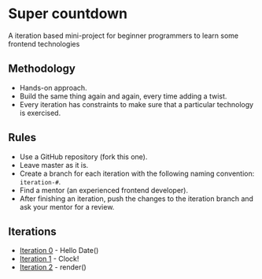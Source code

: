 # Super countdown
A iteration based mini-project for beginner programmers to learn some frontend technologies

## Methodology
* Hands-on approach.
* Build the same thing again and again, every time adding a twist.
* Every iteration has constraints to make sure that a particular technology is exercised.

## Rules
* Use a GitHub repository (fork this one).
* Leave master as it is.
* Create a branch for each iteration with the following naming convention: `iteration-#`.
* Find a mentor (an experienced frontend developer).
* After finishing an iteration, push the changes to the iteration branch and ask your mentor for a review.

## Iterations
* [Iteration 0](./iteration-0.md) - Hello Date()
* [Iteration 1](./iteration-1.md) - Clock!
* [Iteration 2](./iteration-2.md) - render()
